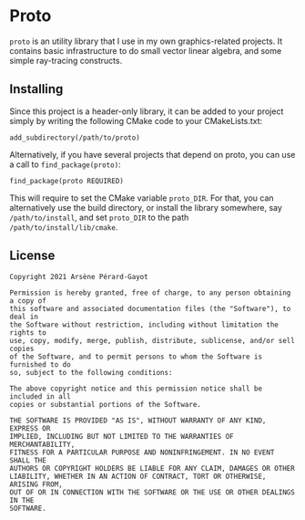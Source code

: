 # Proto

`proto` is an utility library that I use in my own graphics-related projects.
It contains basic infrastructure to do small vector linear algebra, and some simple ray-tracing constructs.

## Installing

Since this project is a header-only library, it can be added to your project simply by
writing the following CMake code to your CMakeLists.txt:

    add_subdirectory(/path/to/proto)

Alternatively, if you have several projects that depend on proto, you can use a call to
`find_package(proto)`:

    find_package(proto REQUIRED)

This will require to set the CMake variable `proto_DIR`. For that, you can alternatively
use the build directory, or install the library somewhere, say `/path/to/install`, and
set `proto_DIR` to the path `/path/to/install/lib/cmake`.

## License

```
Copyright 2021 Arsène Pérard-Gayot

Permission is hereby granted, free of charge, to any person obtaining a copy of
this software and associated documentation files (the "Software"), to deal in
the Software without restriction, including without limitation the rights to
use, copy, modify, merge, publish, distribute, sublicense, and/or sell copies
of the Software, and to permit persons to whom the Software is furnished to do
so, subject to the following conditions:

The above copyright notice and this permission notice shall be included in all
copies or substantial portions of the Software.

THE SOFTWARE IS PROVIDED "AS IS", WITHOUT WARRANTY OF ANY KIND, EXPRESS OR
IMPLIED, INCLUDING BUT NOT LIMITED TO THE WARRANTIES OF MERCHANTABILITY,
FITNESS FOR A PARTICULAR PURPOSE AND NONINFRINGEMENT. IN NO EVENT SHALL THE
AUTHORS OR COPYRIGHT HOLDERS BE LIABLE FOR ANY CLAIM, DAMAGES OR OTHER
LIABILITY, WHETHER IN AN ACTION OF CONTRACT, TORT OR OTHERWISE, ARISING FROM,
OUT OF OR IN CONNECTION WITH THE SOFTWARE OR THE USE OR OTHER DEALINGS IN THE
SOFTWARE.
```
